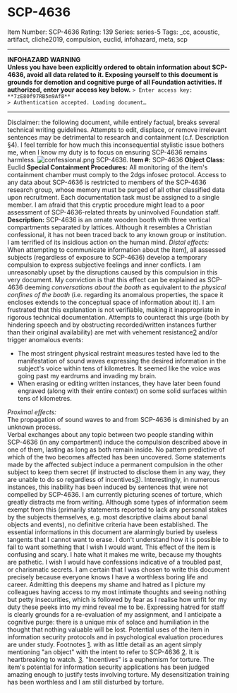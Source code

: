 # SCP-4636
Item Number: SCP-4636
Rating: 139
Series: series-5
Tags: _cc, acoustic, artifact, cliche2019, compulsion, euclid, infohazard, meta, scp

---

**INFOHAZARD WARNING**  
**Unless you have been explicitly ordered to obtain information about SCP-4636, avoid all data related to it. Exposing yourself to this document is grounds for demotion and cognitive purge of all Foundation activities. If authorized, enter your access key below.**
`> Enter access key: **7zE80f97RB5m9Af8**`  
`> Authentication accepted. Loading document…`  

* * *
Disclaimer: the following document, while entirely factual, breaks several technical writing guidelines. Attempts to edit, displace, or remove irrelevant sentences may be detrimental to research and containment (c.f. Description §4). I feel terrible for how much this inconsequential stylistic issue bothers me, when I know my duty is to focus on ensuring SCP-4636 remains harmless.
![confessional.png](https://scp-wiki.wdfiles.com/local--files/scp-4636/confessional.png)
SCP-4636.
**Item #:** SCP-4636
**Object Class:** Euclid
**Special Containment Procedures:** All monitoring of the item's containment chamber must comply to the 2dgs infosec protocol. Access to any data about SCP-4636 is restricted to members of the SCP-4636 research group, whose memory must be purged of all other classified data upon recruitment. Each documentation task must be assigned to a single member. I am afraid that this cryptic procedure might lead to a poor assessment of SCP-4636-related threats by uninvolved Foundation staff.
**Description:** SCP-4636 is an ornate wooden booth with three vertical compartments separated by lattices. Although it resembles a Christian confessional, it has not been traced back to any known group or institution. I am terrified of its insidious action on the human mind.
_Distal effects:_  
When attempting to communicate information about the item[1](javascript:;), all assessed subjects (regardless of exposure to SCP-4636) develop a temporary compulsion to express subjective feelings and inner conflicts. I am unreasonably upset by the disruptions caused by this compulsion in this very document.
My conviction is that this effect can be explained as SCP-4636 deeming _conversations about the booth_ as equivalent to _the physical confines of the booth_ (i.e. regarding its anomalous properties, the space it encloses extends to the conceptual space of information about it). I am frustrated that this explanation is not verifiable, making it inappropriate in rigorous technical documentation.
Attempts to counteract this urge (both by hindering speech and by obstructing recorded/written instances further than their original availability) are met with vehement resistance[2](javascript:;) and/or trigger anomalous events:
  * The most stringent physical restraint measures tested have led to the manifestation of sound waves expressing the desired information in the subject's voice within tens of kilometres. It seemed like the voice was going past my eardrums and invading my brain.
  * When erasing or editing written instances, they have later been found engraved (along with their entire context) on some solid surfaces within tens of kilometres.

_Proximal effects:_  
The propagation of sound waves to and from SCP-4636 is diminished by an unknown process.  
Verbal exchanges about any topic between two people standing within SCP-4636 (in any compartment) induce the compulsion described above in one of them, lasting as long as both remain inside. No pattern predictive of which of the two becomes affected has been uncovered.
Some statements made by the affected subject induce a permanent compulsion in the other subject to keep them secret (if instructed to disclose them in any way, they are unable to do so regardless of incentives[3](javascript:;)). Interestingly, in numerous instances, this inability has been induced by sentences that were not compelled by SCP-4636. I am currently picturing scenes of torture, which greatly distracts me from writing. Although some types of information seem exempt from this (primarily statements reported to lack any personal stakes by the subjects themselves, e.g. most descriptive claims about banal objects and events), no definitive criteria have been established. The essential informations in this document are alarmingly buried by useless tangents that I cannot want to erase. I don't understand how it is possible to fail to want something that I wish I would want. This effect of the item is confusing and scary.
I hate what it makes me write, because my thoughts are pathetic. I wish I would have confessions indicative of a troubled past, or charismatic secrets. I am certain that I was chosen to write this document precisely because everyone knows I have a worthless boring life and career. Admitting this deepens my shame and hatred as I picture my colleagues having access to my most intimate thoughts and seeing nothing but petty insecurities, which is followed by fear as I realise how unfit for my duty these peeks into my mind reveal me to be. Expressing hatred for staff is clearly grounds for a re-evaluation of my assignment, and I anticipate a cognitive purge: there is a unique mix of solace and humiliation in the thought that nothing valuable will be lost.
Potential uses of the item in information security protocols and in psychological evaluation procedures are under study.
Footnotes
[1](javascript:;). with as little detail as an agent simply mentioning "an object" with the intent to refer to SCP-4636
[2](javascript:;). It is heartbreaking to watch.
[3](javascript:;). "Incentives" is a euphemism for torture. The item's potential for information security applications has been judged amazing enough to justify tests involving torture. My desensitization training has been worthless and I am still disturbed by torture.
